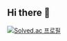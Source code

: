 ## Hi there 👋
[![Solved.ac 프로필](http://mazassumnida.wtf/api/v2/generate_badge?boj=pawor006)](https://solved.ac/pawor006)